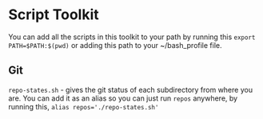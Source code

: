 # Script Toolkit

You can add all the scripts in this toolkit to your path by running this `export PATH=$PATH:$(pwd)` or adding this path to your ~/bash_profile file.

## Git

`repo-states.sh` - gives the git status of each subdirectory from where you are. You can add it as an alias so you can just run `repos` anywhere, by running this, `alias repos='./repo-states.sh'`